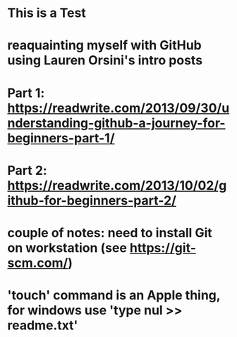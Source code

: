 # This is a Test
#
# reaquainting myself with GitHub using Lauren Orsini's intro posts
# Part 1: https://readwrite.com/2013/09/30/understanding-github-a-journey-for-beginners-part-1/
# Part 2: https://readwrite.com/2013/10/02/github-for-beginners-part-2/
#
# couple of notes: need to install Git on workstation (see https://git-scm.com/)
# 'touch' command is an Apple thing, for windows use 'type nul >> readme.txt' 
#
